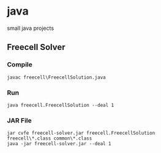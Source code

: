# java
small java projects

## Freecell Solver
### Compile
```shell
javac freecell\FreecellSolution.java
```
### Run
```shell
java freecell.FreecellSolution --deal 1
```
### JAR File
```shell
jar cvfe freecell-solver.jar freecell.FreecellSolution  freecell\*.class common\*.class
java -jar freecell-solver.jar --deal 1
```

